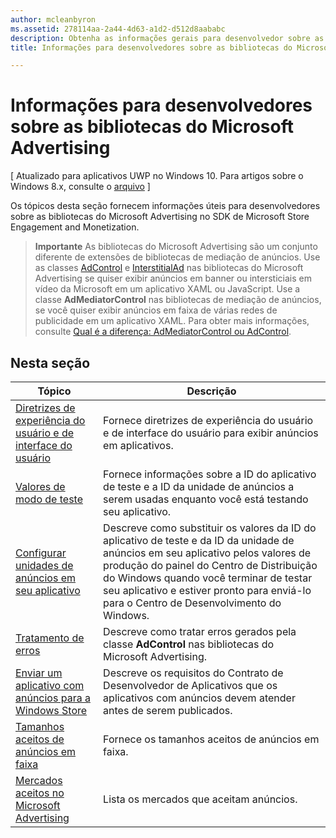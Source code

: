```yaml
---
author: mcleanbyron
ms.assetid: 278114aa-2a44-4d63-a1d2-d512d8aababc
description: Obtenha as informações gerais para desenvolvedor sobre as bibliotecas do Microsoft Advertising no SDK de Microsoft Store Engagement and Monetization.
title: Informações para desenvolvedores sobre as bibliotecas do Microsoft Advertising

---
```


# Informações para desenvolvedores sobre as bibliotecas do Microsoft Advertising


\[ Atualizado para aplicativos UWP no Windows 10. Para artigos sobre o Windows 8.x, consulte o [arquivo](http://go.microsoft.com/fwlink/p/?linkid=619132) \]

Os tópicos desta seção fornecem informações úteis para desenvolvedores sobre as bibliotecas do Microsoft Advertising no SDK de Microsoft Store Engagement and Monetization.

  > **Importante**   As bibliotecas do Microsoft Advertising são um conjunto diferente de extensões de bibliotecas de mediação de anúncios. Use as classes [AdControl](https://msdn.microsoft.com/library/windows/apps/microsoft.advertising.winrt.ui.adcontrol.aspx) e [InterstitialAd](https://msdn.microsoft.com/library/windows/apps/microsoft.advertising.winrt.ui.interstitialad.aspx) nas bibliotecas do Microsoft Advertising se quiser exibir anúncios em banner ou intersticiais em vídeo da Microsoft em um aplicativo XAML ou JavaScript. Use a classe **AdMediatorControl** nas bibliotecas de mediação de anúncios, se você quiser exibir anúncios em faixa de várias redes de publicidade em um aplicativo XAML. Para obter mais informações, consulte [Qual é a diferença: AdMediatorControl ou AdControl](what-is-the-difference-admediatorcontrol-or-adcontrol.md).

## Nesta seção

| Tópico                                                                                                       | Descrição                 |
|-------------------------------------------------------------------------------------------------------------|-----------------------------|
| [Diretrizes de experiência do usuário e de interface do usuário](ui-and-user-experience-guidelines.md) |  Fornece diretrizes de experiência do usuário e de interface do usuário para exibir anúncios em aplicativos.  |
| [Valores de modo de teste](test-mode-values.md)        |  Fornece informações sobre a ID do aplicativo de teste e a ID da unidade de anúncios a serem usadas enquanto você está testando seu aplicativo.   |
| [Configurar unidades de anúncios em seu aplicativo](set-up-ad-units-in-your-app.md)      | Descreve como substituir os valores da ID do aplicativo de teste e da ID da unidade de anúncios em seu aplicativo pelos valores de produção do painel do Centro de Distribuição do Windows quando você terminar de testar seu aplicativo e estiver pronto para enviá-lo para o Centro de Desenvolvimento do Windows.   |
| [Tratamento de erros](error-handling-with-advertising-libraries.md)                                    |  Descreve como tratar erros gerados pela classe **AdControl** nas bibliotecas do Microsoft Advertising.   |
| [Enviar um aplicativo com anúncios para a Windows Store](submit-an-app-with-ads-to-the-windows-store.md)                                    |  Descreve os requisitos do Contrato de Desenvolvedor de Aplicativos que os aplicativos com anúncios devem atender antes de serem publicados.   |
| [Tamanhos aceitos de anúncios em faixa](supported-ad-sizes-for-banner-ads.md)                                    |  Fornece os tamanhos aceitos de anúncios em faixa.   |
| [Mercados aceitos no Microsoft Advertising](supported-markets-for-microsoft-advertising.md)                                    |  Lista os mercados que aceitam anúncios.   |



 

 


<!--HONumber=May16_HO2-->


